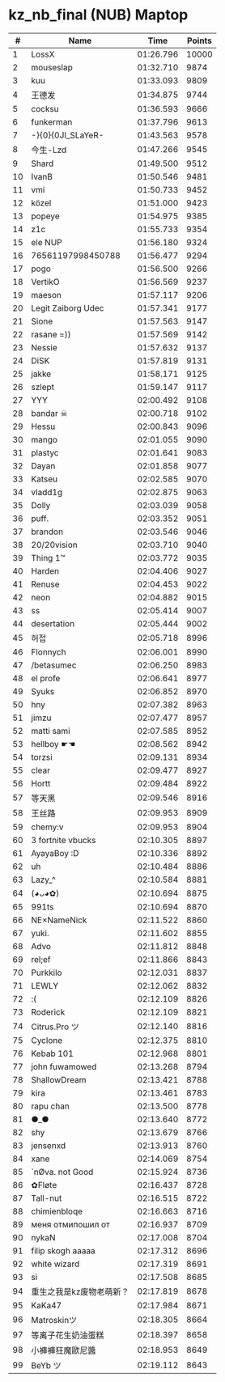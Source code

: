 # kz_nb_final (NUB) Maptop

|  # | Name | Time | Points |
|-------------- | -------------- | -------------- | -------------- | 
| 1 | LossX | 01:26.796 | 10000 | 
| 2 | mouseslap | 01:32.710 | 9874 | 
| 3 | kuu | 01:33.093 | 9809 | 
| 4 | 王德发 | 01:34.875 | 9744 | 
| 5 | cocksu | 01:36.593 | 9666 | 
| 6 | funkerman | 01:37.796 | 9613 | 
| 7 | -}{0}{0JI_SLaYeR- | 01:43.563 | 9578 | 
| 8 | 今生-Lzd | 01:47.266 | 9545 | 
| 9 | Shard | 01:49.500 | 9512 | 
| 10 | IvanB | 01:50.546 | 9481 | 
| 11 | vmi | 01:50.733 | 9452 | 
| 12 | közel | 01:51.000 | 9423 | 
| 13 | popeye | 01:54.975 | 9385 | 
| 14 | z1c | 01:55.733 | 9354 | 
| 15 | ele NUP | 01:56.180 | 9324 | 
| 16 | 76561197998450788 | 01:56.477 | 9294 | 
| 17 | pogo | 01:56.500 | 9266 | 
| 18 | VertikO | 01:56.569 | 9237 | 
| 19 | maeson | 01:57.117 | 9206 | 
| 20 | Legit Zaiborg Udec | 01:57.341 | 9177 | 
| 21 | Sione | 01:57.563 | 9147 | 
| 22 | rasane =)) | 01:57.569 | 9142 | 
| 23 | Nessie | 01:57.632 | 9137 | 
| 24 | DiSK | 01:57.819 | 9131 | 
| 25 | jakke | 01:58.171 | 9125 | 
| 26 | szlept | 01:59.147 | 9117 | 
| 27 | YYY | 02:00.492 | 9108 | 
| 28 | bandar ☠ | 02:00.718 | 9102 | 
| 29 | Hessu | 02:00.843 | 9096 | 
| 30 | mango | 02:01.055 | 9090 | 
| 31 | plastyc | 02:01.641 | 9083 | 
| 32 | Dayan | 02:01.858 | 9077 | 
| 33 | Katseu | 02:02.585 | 9070 | 
| 34 | vladd1g | 02:02.875 | 9063 | 
| 35 | Dolly | 02:03.039 | 9058 | 
| 36 | puff. | 02:03.352 | 9051 | 
| 37 | brandon | 02:03.546 | 9046 | 
| 38 | 20/20vision | 02:03.710 | 9040 | 
| 39 | Thing 1™ | 02:03.772 | 9035 | 
| 40 | Harden | 02:04.406 | 9027 | 
| 41 | Renuse | 02:04.453 | 9022 | 
| 42 | neon | 02:04.882 | 9015 | 
| 43 | ss | 02:05.414 | 9007 | 
| 44 | desertation | 02:05.444 | 9002 | 
| 45 | 허접 | 02:05.718 | 8996 | 
| 46 | Flonnych | 02:06.001 | 8990 | 
| 47 | /betasumec | 02:06.250 | 8983 | 
| 48 | el profe | 02:06.641 | 8977 | 
| 49 | Syuks | 02:06.852 | 8970 | 
| 50 | hny | 02:07.382 | 8963 | 
| 51 | jimzu | 02:07.477 | 8957 | 
| 52 | matti sami | 02:07.585 | 8952 | 
| 53 | hellboy ☛☚ | 02:08.562 | 8942 | 
| 54 | torzsi | 02:09.131 | 8934 | 
| 55 | clear | 02:09.477 | 8927 | 
| 56 | Hortt | 02:09.484 | 8922 | 
| 57 | 等天黑 | 02:09.546 | 8916 | 
| 58 | 王丝路 | 02:09.953 | 8909 | 
| 59 | chemy:v | 02:09.953 | 8904 | 
| 60 | 3 fortnite vbucks | 02:10.305 | 8897 | 
| 61 | AyayaBoy :D | 02:10.336 | 8892 | 
| 62 | uh | 02:10.484 | 8886 | 
| 63 | Lazy_^ | 02:10.584 | 8881 | 
| 64 | (◕ᴗ◕✿) | 02:10.694 | 8875 | 
| 65 | 991ts | 02:10.694 | 8870 | 
| 66 | NE×NameNick | 02:11.522 | 8860 | 
| 67 | yuki. | 02:11.602 | 8855 | 
| 68 | Advo | 02:11.812 | 8848 | 
| 69 | rel;ef | 02:11.866 | 8843 | 
| 70 | Purkkilo | 02:12.031 | 8837 | 
| 71 | LEWLY | 02:12.062 | 8832 | 
| 72 | :( | 02:12.109 | 8826 | 
| 73 | Roderick | 02:12.109 | 8821 | 
| 74 | Citrus.Pro ツ | 02:12.140 | 8816 | 
| 75 | Cyclone | 02:12.375 | 8810 | 
| 76 | Kebab 101 | 02:12.968 | 8801 | 
| 77 | john fuwamowed | 02:13.268 | 8794 | 
| 78 | ShallowDream | 02:13.421 | 8788 | 
| 79 | kira | 02:13.461 | 8783 | 
| 80 | rapu chan | 02:13.500 | 8778 | 
| 81 | ●_● | 02:13.640 | 8772 | 
| 82 | shy | 02:13.679 | 8766 | 
| 83 | jensenxd | 02:13.913 | 8760 | 
| 84 | xane | 02:14.069 | 8754 | 
| 85 | `nØva. not Good | 02:15.924 | 8736 | 
| 86 | ✿Fløte | 02:16.437 | 8728 | 
| 87 | Tall-nut | 02:16.515 | 8722 | 
| 88 | chimienbloqe | 02:16.663 | 8716 | 
| 89 | меня отмипошил от | 02:16.937 | 8709 | 
| 90 | nykaN | 02:17.008 | 8704 | 
| 91 | filip skogh aaaaa | 02:17.312 | 8696 | 
| 92 | white wizard | 02:17.319 | 8691 | 
| 93 | si | 02:17.508 | 8685 | 
| 94 | 重生之我是kz废物老萌新？ | 02:17.819 | 8678 | 
| 95 | KaKa47 | 02:17.984 | 8671 | 
| 96 | Matroskinツ | 02:18.305 | 8664 | 
| 97 | 等离子花生奶油蛋糕 | 02:18.397 | 8658 | 
| 98 | 小褲褲狂魔歐尼醬 | 02:18.953 | 8649 | 
| 99 | BeYb ツ | 02:19.112 | 8643 | 

